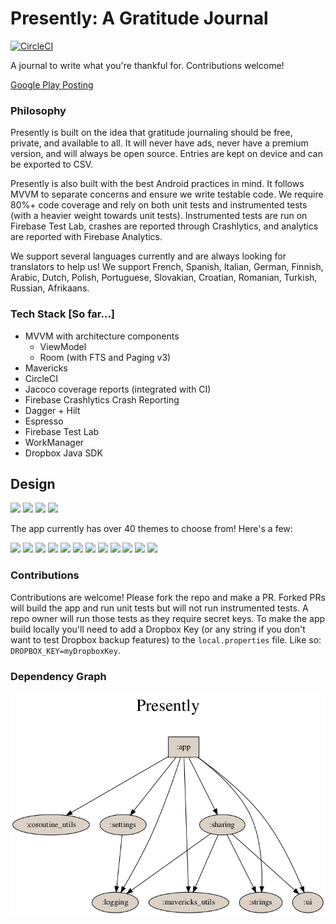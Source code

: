 # Presently: A Gratitude Journal
[![CircleCI](https://circleci.com/gh/alisonthemonster/Presently/tree/develop.svg?style=svg)](https://circleci.com/gh/alisonthemonster/Presently/tree/develop)

A journal to write what you're thankful for. Contributions welcome!

[Google Play Posting](https://play.google.com/store/apps/details?id=journal.gratitude.com.gratitudejournal&hl=en)

### Philosophy 
Presently is built on the idea that gratitude journaling should be free, private, and available to all. It will never have ads, never have a premium version, and will always be open source. Entries are kept on device and can be exported to CSV.

Presently is also built with the best Android practices in mind. It follows MVVM to separate concerns and ensure we write testable code. We require 80%+ code coverage and rely on both unit tests and instrumented tests (with a heavier weight towards unit tests). Instrumented tests are run on Firebase Test Lab, crashes are reported through Crashlytics, and analytics are reported with Firebase Analytics.

We support several languages currently and are always looking for translators to help us! We support French, Spanish, Italian, German, Finnish, Arabic, Dutch, Polish, Portuguese, Slovakian, Croatian, Romanian, Turkish, Russian, Afrikaans.

### Tech Stack [So far...]
- MVVM with architecture components
   - ViewModel
   - Room (with FTS and Paging v3)
- Mavericks
- CircleCI
- Jacoco coverage reports (integrated with CI)
- Firebase Crashlytics Crash Reporting
- Dagger + Hilt
- Espresso
- Firebase Test Lab
- WorkManager
- Dropbox Java SDK

## Design
<img src="https://i.imgur.com/EN4oOF4.png" width="200"> <img src="https://i.imgur.com/8RJvH6E.png" width="200"> <img src="https://i.imgur.com/UQQ7wbq.png" width="200"> <img src="https://i.imgur.com/JtYuyq2.png" width="200">


The app currently has over 40 themes to choose from! Here's a few:

<img src="https://user-images.githubusercontent.com/10744793/189284037-5d19021b-17c4-4229-a769-bb8ee74fd8d6.png" width="200"/> <img src="https://user-images.githubusercontent.com/10744793/189284043-4ddf2749-e0b6-456a-b6fa-35f49157c3f5.png" width="200"/> <img src="https://user-images.githubusercontent.com/10744793/189284046-bf74da64-02e7-45a9-a77d-b357ca300bf8.png" width="200"/> <img src="https://user-images.githubusercontent.com/10744793/189284047-d70bde92-8c66-4dea-85ef-bcfd5165dd66.png" width="200"/> <img src="https://user-images.githubusercontent.com/10744793/189284049-30e28cf9-5751-4de8-bf29-96ff4c274ef6.png" width="200"/> <img src="https://user-images.githubusercontent.com/10744793/189284050-082145de-e35e-4d80-a2bf-ed27d80d1b13.png" width="200"/> <img src="https://user-images.githubusercontent.com/10744793/137650501-69ed8e1b-0589-4ae8-81e0-cd8bbb9a779c.png" width="200"/> <img src="https://user-images.githubusercontent.com/10744793/136122717-de9dc39e-7a85-4b6a-87f7-33d13b72340d.png" width="200"/> <img src="https://user-images.githubusercontent.com/10744793/136122723-94abd81a-223d-40d3-8f17-d60b8ac936a3.png" width="200"/> <img src="https://user-images.githubusercontent.com/10744793/136122868-fc770228-5185-4aef-b8d6-c7f02fce822f.png" width="200"/> <img src="https://user-images.githubusercontent.com/10744793/137650505-d26bad6e-02aa-4929-9672-06451e38322d.png" width="200"/> <img src="https://user-images.githubusercontent.com/10744793/137650495-fb0c5fdf-d38e-48c5-bd8c-2c660e6196e3.png" width="200"/>


### Contributions
Contributions are welcome! Please fork the repo and make a PR. Forked PRs will build the app and run unit tests but will not run instrumented tests. A repo owner will run those tests as they require secret keys. To make the app build locally you'll need to add a Dropbox Key (or any string if you don't want to test Dropbox backup features) to the `local.properties` file. Like so: `DROPBOX_KEY=myDropboxKey`.


### Dependency Graph
![](dependency-graph/project.dot.png)
